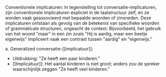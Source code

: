 Conventionele implicaturen: In tegenstelling tot conversatie-implicaturen, zijn conventionele implicaturen expliciet in de taalstructuur zelf, en ze worden vaak geassocieerd met bepaalde woorden of zinsneden. Deze implicaturen ontstaan ​​als gevolg van de betekenis van specifieke woorden of grammaticale structuren, ongeacht de context. Bijvoorbeeld, het gebruik van het woord "maar" in een zin zoals "Hij is aardig, maar een beetje eigenwijs" impliceert vaak een contrast tussen "aardig" en "eigenwijs."

a. Generalized conversatie-[[implicatuur]]:

- Uitdrukking: "Ze heeft een paar kinderen."
- [[Implicatuur]]: Het aantal kinderen is niet groot; anders zou de spreker waarschijnlijk zeggen "Ze heeft veel kinderen."
